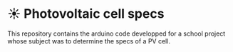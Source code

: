 # ☀️ Photovoltaic cell specs

This repository contains the arduino code developped for a school project whose subject was to determine the specs of a PV cell.